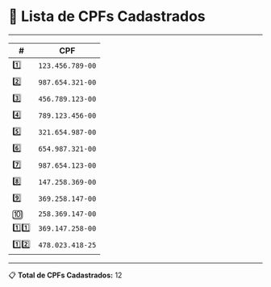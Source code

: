 # 🎯 **Lista de CPFs Cadastrados**

---

| **#** | **CPF**           | 
|-------|-------------------| 
| 1️⃣    | `123.456.789-00`  | 
| 2️⃣    | `987.654.321-00`  | 
| 3️⃣    | `456.789.123-00`  | 
| 4️⃣    | `789.123.456-00`  | 
| 5️⃣    | `321.654.987-00`  | 
| 6️⃣    | `654.987.321-00`  | 
| 7️⃣    | `987.654.123-00`  | 
| 8️⃣    | `147.258.369-00`  | 
| 9️⃣    | `369.258.147-00`  | 
| 🔟    | `258.369.147-00`  | 
| 1️⃣1️⃣ | `369.147.258-00`  | 
| 1️⃣2️⃣ | `478.023.418-25`  | 

---

📋 **Total de CPFs Cadastrados:** 12
